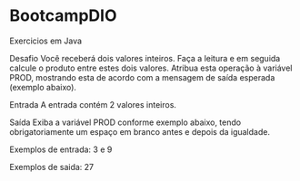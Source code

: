 # BootcampDIO
Exercicios em Java

Desafio
Você receberá dois valores inteiros. Faça a leitura e em seguida calcule o produto entre estes dois valores. Atribua esta operação à variável PROD, mostrando esta de acordo com a mensagem de saída esperada (exemplo abaixo).   

Entrada
A entrada contém 2 valores inteiros.

Saída
Exiba a variável PROD conforme exemplo abaixo, tendo obrigatoriamente um espaço em branco antes e depois da igualdade.

Exemplos de entrada: 3 e 9

Exemplos de saida: 27
